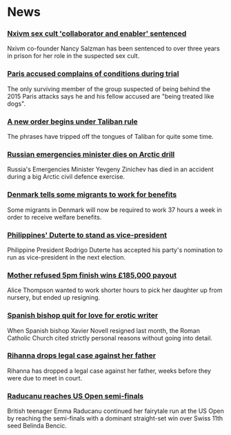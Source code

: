 # News
### [Nxivm sex cult 'collaborator and enabler' sentenced](https://www.bbc.com/news/world-us-canada-58495543)
Nxivm co-founder Nancy Salzman has been sentenced to over three years in prison for her role in the suspected sex cult. 
### [Paris accused complains of conditions during trial](https://www.bbc.com/news/world-europe-58486391)
The only surviving member of the group suspected of being behind the 2015 Paris attacks says he and his fellow accused are "being treated like dogs". 
### [A new order begins under Taliban rule](https://www.bbc.com/news/world-asia-58495112)
The phrases have tripped off the tongues of Taliban for quite some time.  
### [Russian emergencies minister dies on Arctic drill](https://www.bbc.com/news/58486791)
Russia's Emergencies Minister Yevgeny Zinichev has died in an accident during a big Arctic civil defence exercise.
### [Denmark tells some migrants to work for benefits](https://www.bbc.com/news/world-europe-58484953)
Some migrants in Denmark will now be required to work 37 hours a week in order to receive welfare benefits.
### [Philippines' Duterte to stand as vice-president](https://www.bbc.com/news/world-asia-58492921)
Philippine President Rodrigo Duterte has accepted his party's nomination to run as vice-president in the next election. 
### [Mother refused 5pm finish wins £185,000 payout](https://www.bbc.com/news/business-58473802)
Alice Thompson wanted to work shorter hours to pick her daughter up from nursery, but ended up resigning.
### [Spanish bishop quit for love for erotic writer](https://www.bbc.com/news/58486790)
When Spanish bishop Xavier Novell resigned last month, the Roman Catholic Church cited strictly personal reasons without going into detail.
### [Rihanna drops legal case against her father](https://www.bbc.com/news/entertainment-arts-58491164)
Rihanna has dropped a legal case against her father, weeks before they were due to meet in court.
### [Raducanu reaches US Open semi-finals](https://www.bbc.com/sport/tennis/58493663)
British teenager Emma Raducanu continued her fairytale run at the US Open by reaching the semi-finals with a dominant straight-set win over Swiss 11th seed Belinda Bencic.
